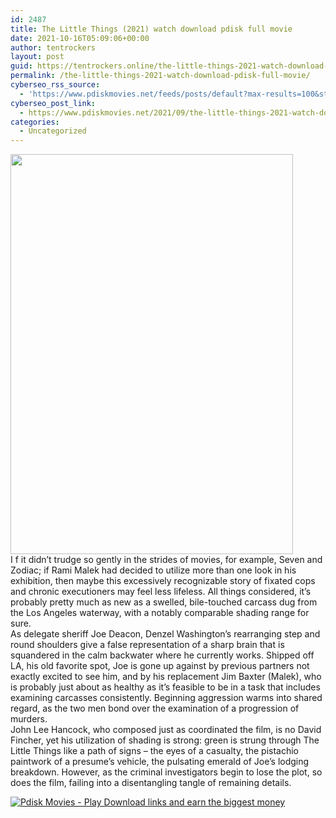 ```yaml
---
id: 2487
title: The Little Things (2021) watch download pdisk full movie
date: 2021-10-16T05:09:06+00:00
author: tentrockers
layout: post
guid: https://tentrockers.online/the-little-things-2021-watch-download-pdisk-full-movie/
permalink: /the-little-things-2021-watch-download-pdisk-full-movie/
cyberseo_rss_source:
  - 'https://www.pdiskmovies.net/feeds/posts/default?max-results=100&start-index=301'
cyberseo_post_link:
  - https://www.pdiskmovies.net/2021/09/the-little-things-2021-watch-download.html
categories:
  - Uncategorized
---
```

<div class="separator">
  <a href="https://1.bp.blogspot.com/-26stdnXGZWU/YUwIM5LXhiI/AAAAAAAAbUQ/-u-IALkFw4Uv69BqLG6jyvcojYQvzDJRgCLcBGAsYHQ/s1600/The%2BLittle%2BThings%2B%25282021%2529%2Bwatch%2Bdownload%2Bpdisk%2Bfull%2Bmovie.jpg" imageanchor="1"><img loading="lazy" border="0" data-original-height="1600" data-original-width="1131" height="640" src="https://1.bp.blogspot.com/-26stdnXGZWU/YUwIM5LXhiI/AAAAAAAAbUQ/-u-IALkFw4Uv69BqLG6jyvcojYQvzDJRgCLcBGAsYHQ/w452-h640/The%2BLittle%2BThings%2B%25282021%2529%2Bwatch%2Bdownload%2Bpdisk%2Bfull%2Bmovie.jpg" width="452" /></a>
</div>



<div>
  <div>
    <span>I f it didn&#8217;t trudge so gently in the strides of movies, for example, Seven and Zodiac; if Rami Malek had decided to utilize more than one look in his exhibition, then maybe this excessively recognizable story of fixated cops and chronic executioners may feel less lifeless. All things considered, it&#8217;s probably pretty much as new as a swelled, bile-touched carcass dug from the Los Angeles waterway, with a notably comparable shading range for sure.&nbsp;</span>
  </div>
  
  <div>
    <span>As delegate sheriff Joe Deacon, Denzel Washington&#8217;s rearranging step and round shoulders give a false representation of a sharp brain that is squandered in the calm backwater where he currently works. Shipped off LA, his old favorite spot, Joe is gone up against by previous partners not exactly excited to see him, and by his replacement Jim Baxter (Malek), who is probably just about as healthy as it&#8217;s feasible to be in a task that includes examining carcasses consistently. Beginning aggression warms into shared regard, as the two men bond over the examination of a progression of murders.&nbsp;</span>
  </div>
  
  <div>
    <span>John Lee Hancock, who composed just as coordinated the film, is no David Fincher, yet his utilization of shading is strong: green is strung through The Little Things like a path of signs – the eyes of a casualty, the pistachio paintwork of a presume&#8217;s vehicle, the pulsating emerald of Joe&#8217;s lodging breakdown. However, as the criminal investigators begin to lose the plot, so does the film, failing into a disentangling tangle of remaining details.</span>
  </div>
</div>

[![](https://1.bp.blogspot.com/-a93bp85aB6g/YUXjACCiX3I/AAAAAAAAbQE/GHmPI7h0af0tqn6tYzd0cdrDv9Hu9LUSACLcBGAsYHQ/s16000/Play_it_New-removebg-preview.png "Pdisk Movies - Play Download links and earn the biggest money")](https://pdisklink.com/1/bnYybGw1MDAyOWsy?dn=1)